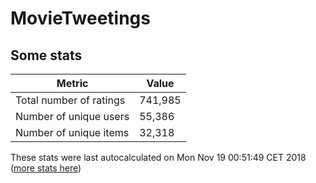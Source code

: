 # MovieTweetings
## Some stats

Metric | Value
--- | ---
Total number of ratings                 | 741,985
Number of unique users                  | 55,386
Number of unique items                  | 32,318
These stats were last autocalculated on Mon Nov 19 00:51:49 CET 2018  ([more stats here](./stats.md))

